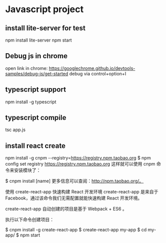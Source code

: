 # Javascript project

## install lite-server for test

npm install lite-server
npm start

## Debug js in chrome

open link in chrome: https://googlechrome.github.io/devtools-samples/debug-js/get-started
debug via control+option+I

## typescript support

npm install -g typescript

## typescript compile

tsc app.js


## install react create

npm install -g cnpm --registry=https://registry.npm.taobao.org
$ npm config set registry https://registry.npm.taobao.org
这样就可以使用 cnpm 命令来安装模块了：

$ cnpm install [name]
更多信息可以查阅：http://npm.taobao.org/。

使用 create-react-app 快速构建 React 开发环境
create-react-app 是来自于 Facebook，通过该命令我们无需配置就能快速构建 React 开发环境。

create-react-app 自动创建的项目是基于 Webpack + ES6 。

执行以下命令创建项目：

$ cnpm install -g create-react-app
$ create-react-app my-app
$ cd my-app/
$ npm start
